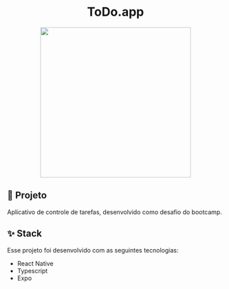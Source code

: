 <h1 align="center"> ToDo.app </h1>
<p align="center">
<img src="https://user-images.githubusercontent.com/39227316/192124464-76d572f2-8f78-4dde-a10a-731f928a9ac8.png" height="350">
</p>

📝 Projeto
------------
Aplicativo de controle de tarefas, desenvolvido como desafio do bootcamp.

✨ Stack
------------
Esse projeto foi desenvolvido com as seguintes tecnologias:

- React Native
- Typescript
- Expo
